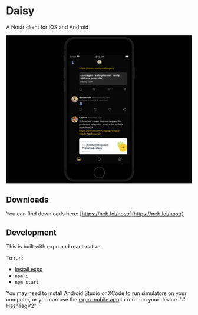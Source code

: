 # Daisy

A Nostr client for iOS and Android

![image of Daisy in iOS](/assets/readme-image.png)

## Downloads

You can find downloads here: [https://neb.lol/nostr](https://neb.lol/nostr)

## Development

This is built with expo and react-native

To run:

- [Install expo](https://docs.expo.dev/get-started/installation/)
- `npm i`
- `npm start`

You may need to install Android Studio or XCode to run simulators on your computer, or you can use the [expo mobile app](https://expo.dev/client) to run it on your device.
"# HashTagV2" 
